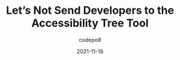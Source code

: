 ---
author: codepo8
date: 2021-11-18
draft: true
tags:
  - user-agents
  - accessibility
  - tooling
target_url: https://christianheilmann.com/2021/11/18/lets-not-send-developers-to-the-accessibility-tree-tool/
title: Let’s Not Send Developers to the Accessibility Tree Tool
---